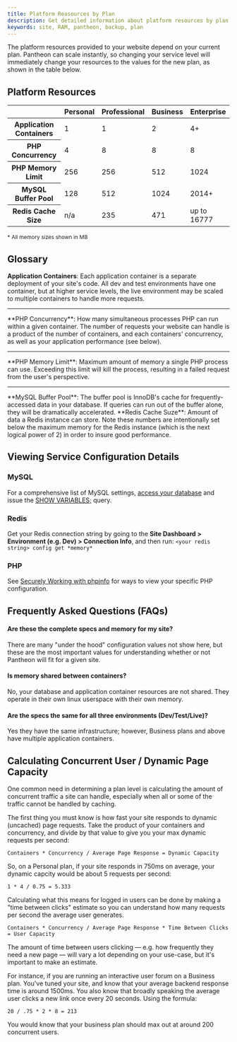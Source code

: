 ```yaml
---
title: Platform Reasources by Plan
description: Get detailed information about platform resources by plan level.
keywords: site, RAM, pantheon, backup, plan
---
```

The platform resources provided to your website depend on your current plan. Pantheon can scale instantly, so changing your service level will immediately change your resources to the values for the new plan, as shown in the table below.

## Platform Resources

<table class="table table-condensed table-bordered">
    <thead class="thead-inverse">
      <tr>
        <th scope="row" class="thead-inverse"></th>
        <th>Personal</th>
        <th>Professional</th>
        <th>Business</th>
        <th>Enterprise</th>
      </tr>
    </thead>
    <tbody>
      <tr>
        <th scope="row" class="thead-inverse">Application Containers</th>
        <td>1</td>
        <td>1</td>
        <td>2</td>
        <td>4+</td>
      </tr>
      <tr>
        <th scope="row" class="thead-inverse">PHP Concurrency</th>
        <td>4</td>
        <td>8</td>
        <td>8</td>
        <td>8</td>
      </tr>
      <tr>
        <th scope="row" class="thead-inverse">PHP Memory Limit</th>
        <td>256</td>
        <td>256</td>
        <td>512</td>
        <td>1024</td>
      </tr>
      <tr>
        <th scope="row" class="thead-inverse">MySQL Buffer Pool</th>
        <td>128</td>
        <td>512</td>
        <td>1024</td>
        <td>2014+</td>
      </tr>
      <tr>
        <th scope="row" class="thead-inverse">Redis Cache Size</th>
        <td>n/a</td>
        <td>235</td>
        <td>471</td>
        <td>up to 16777</td>
      </tr>
    </tbody>
  </table>
  <tr> <p style="font-size:12px"> * All memory sizes shown in MB </p style>

## Glossary

**Application Containers**: Each application container is a separate deployment of your site's code. All dev and test environments have one container, but at higher service levels, the live environment may be scaled to multiple containers to handle more requests.
<hr>   
**PHP Concurrency**: How many simultaneous processes PHP can run within a given container. The number of requests your website can handle is a product of the number of containers, and each containers' concurrency, as well as your application performance (see below).
<hr>
**PHP Memory Limit**: Maximum amount of memory a single PHP process can use. Exceeding this limit will kill the process, resulting in a failed request from the user's perspective. 
<hr>
**MySQL Buffer Pool**: The buffer pool is InnoDB's cache for frequently-accessed data in your database. If queries can run out of the buffer alone, they will be dramatically accelerated.   
**Redis Cache Suze**: Amount of data a Redis instance can store. Note these numbers are intentionally set below the maximum memory for the Redis instance (which is the next logical power of 2) in order to insure good performance. 

## Viewing Service Configuration Details

### MySQL
For a comprehensive list of MySQL settings, [access your database](https://pantheon.io/docs/articles/local/accessing-mysql-databases/) and issue the [SHOW VARIABLES;](http://dev.mysql.com/doc/refman/5.0/en/show-variables.html) query.

### Redis
Get your Redis connection string by going to the **Site Dashboard > Environment (e.g. Dev) > Connection Info**, and then run: `<your redis string> config get *memory*`

### PHP
 See [Securely Working with phpinfo](https://pantheon.io/docs/articles/sites/secure-phpinfo/#method-1-(drupal)) for ways to view your specific PHP configuration.

## Frequently Asked Questions (FAQs)

#### Are these the complete specs and memory for my site?
There are many "under the hood" configuration values not show here, but these are the most important values for understanding whether or not Pantheon will fit for a given site.

#### Is memory shared between containers?
No, your database and application container resources are not shared. They operate in their own linux userspace with their own memory.

#### Are the specs the same for all three environments (Dev/Test/Live)?  
Yes they have the same infrastructure; however, Business plans and above have multiple application containers.

## Calculating Concurrent User / Dynamic Page Capacity

One common need in determining a plan level is calculating the amount of concurrent traffic a site can handle, especially when all or some of the traffic cannot be handled by caching. 

The first thing you must know is how fast your site responds to dynamic (uncached) page requests. Take the product of your containers and concurrency, and divide by that value to give you your max dynamic requests per second:

`Containers * Concurrency / Average Page Response = Dynamic Capacity`

So, on a Personal plan, if your site responds in 750ms on average, your dynamic capcity would be about 5 requests per second:

`1 * 4 / 0.75 = 5.333`

Calculating what this means for logged in users can be done by making a "time between clicks" estimate so you can understand how many requests per second the average user generates. 

`Containers * Concurrency / Average Page Response * Time Between Clicks = User Capacity`

The amount of time between users clicking — e.g. how frequently they need a new page — will vary a lot depending on your use-case, but it's important to make an estimate.

For instance, if you are running an interactive user forum on a Business plan. You've tuned your site, and know that your average backend response time is around 1500ms. You also know that broadly speaking the average user clicks a new link once every 20 seconds. Using the formula:

`20 / .75 * 2 * 8 = 213` 

You would know that your business plan should max out at around 200 concurrent users.
